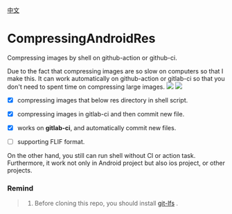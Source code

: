 [中文](https://github.com/BruceWind/CompressImagesInAndroid/blob/master/README_zh.md)

# CompressingAndroidRes
Compressing images by shell on github-action or github-ci. 

Due to the fact that compressing images are so slow on computers so that I make this.
It can work automatically on github-action or gitlab-ci so that you don't need to spent time on compressing large images.
![](https://media.githubusercontent.com/media/BruceWind/CompressImagesInAndroid/master/screenshot_action_trigger.png)
![](https://media.githubusercontent.com/media/BruceWind/CompressImagesInAndroid/master/screenshot_of_gitlab_ci.png)

- [x] compressing images that below res directory in shell script.
- [x] compressing images in gitlab-ci and then commit new file.
- [x] works on **gitlab-ci**, and automatically commit new files.
- [ ] supporting FLIF format.


On the other hand, you still can run shell without CI or action task.
Furthermore, it work not only in Android project but also ios project, or other projects.

### Remind 
> 1. Before cloning this repo, you should install [git-lfs](https://git-lfs.github.com/) .


